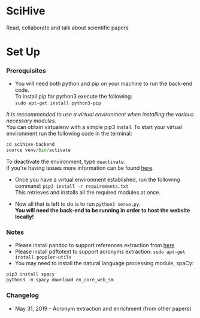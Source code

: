 # SciHive 

Read, collaborate and talk about scientific papers

# Set Up

### Prerequisites 
- You will need both python and pip on your machine to run the back-end code.  
To install pip for python3 execute the following:  
`sudo apt-get install python3-pip`

*It is reccommended to use a virtual environment when installing the various necessary modules.*  
You can obtain virtualenv with a simple pip3 install.
To start your virtual environment run the following code in the terminal:  
```python
cd scihive-backend
source venv/bin/activate
```
To deactivate the environment, type `deactivate`.  
If you're having issues more information can be found [here](https://docs.python-guide.org/dev/virtualenvs/).

- Once you have a virtual environment established, run the following command:
`pip3 install -r requirements.txt`  
This retrieves and installs all the required modules at once. 

- Now all that is left to do is to run `python3 serve.py`.  
**You will need the back-end to be running in order to host the website locally!**

### Notes
- Please install pandoc to support references extraction from [here](https://pandoc.org/installing.html)
- Please install pdftotext to support acronyms extraction: `sudo apt-get install poppler-utils`
- You may need to install the natural language processing module, spaCy:  
```python
pip3 install spacy 
python3 -m spacy download en_core_web_sm
```

### Changelog

- May 31, 2019 - Acronym extraction and enrichment (from other papers)
